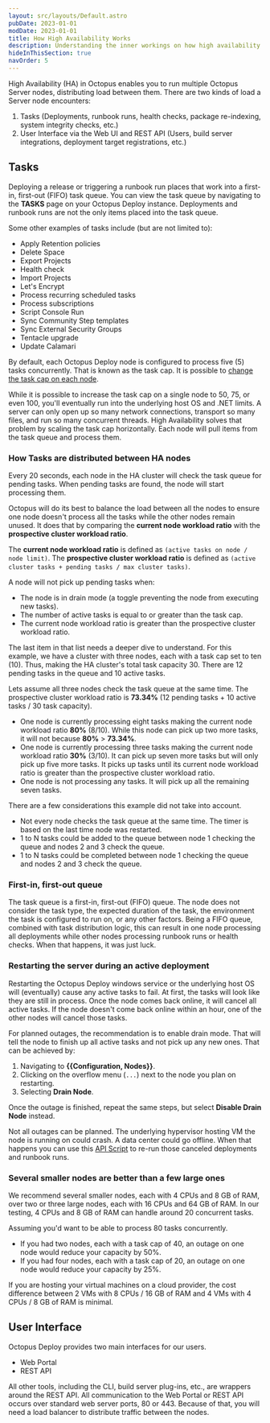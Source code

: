 ```yaml
---
layout: src/layouts/Default.astro
pubDate: 2023-01-01
modDate: 2023-01-01
title: How High Availability Works
description: Understanding the inner workings on how high availability works in Octopus Deploy.
hideInThisSection: true
navOrder: 5
---
```


High Availability (HA) in Octopus enables you to run multiple Octopus Server nodes, distributing load between them.  There are two kinds of load a Server node encounters:

1. Tasks (Deployments, runbook runs, health checks, package re-indexing, system integrity checks, etc.)
2. User Interface via the Web UI and REST API (Users, build server integrations, deployment target registrations, etc.)

## Tasks

Deploying a release or triggering a runbook run places that work into a first-in, first-out (FIFO) task queue.  You can view the task queue by navigating to the **TASKS** page on your Octopus Deploy instance.  Deployments and runbook runs are not the only items placed into the task queue.  

Some other examples of tasks include (but are not limited to):

- Apply Retention policies
- Delete Space
- Export Projects
- Health check
- Import Projects
- Let's Encrypt
- Process recurring scheduled tasks
- Process subscriptions
- Script Console Run
- Sync Community Step templates
- Sync External Security Groups
- Tentacle upgrade
- Update Calamari

By default, each Octopus Deploy node is configured to process five (5) tasks concurrently.  That is known as the task cap.  It is possible to [change the task cap on each node](/docs/support/increase-the-octopus-server-task-cap/).  

While it is possible to increase the task cap on a single node to 50, 75, or even 100, you'll eventually run into the underlying host OS and .NET limits.  A server can only open up so many network connections, transport so many files, and run so many concurrent threads.  High Availability solves that problem by scaling the task cap horizontally.  Each node will pull items from the task queue and process them.  

### How Tasks are distributed between HA nodes

Every 20 seconds, each node in the HA cluster will check the task queue for pending tasks.  When pending tasks are found, the node will start processing them.

Octopus will do its best to balance the load between all the nodes to ensure one node doesn't process all the tasks while the other nodes remain unused.  It does that by comparing the **current node workload ratio**  with the **prospective cluster workload ratio**. 

The **current node workload ratio** is defined as `(active tasks on node / node limit)`.   The **prospective cluster workload ratio** is defined as `(active cluster tasks + pending tasks / max cluster tasks)`.

A node will not pick up pending tasks when:

- The node is in drain mode (a toggle preventing the node from executing new tasks).
- The number of active tasks is equal to or greater than the task cap.
- The current node workload ratio is greater than the prospective cluster workload ratio.

The last item in that list needs a deeper dive to understand.  For this example, we have a cluster with three nodes, each with a task cap set to ten (10).  Thus, making the HA cluster's total task capacity 30.  There are 12 pending tasks in the queue and 10 active tasks.

Lets assume all three nodes check the task queue at the same time.  The prospective cluster workload ratio is **73.34%** (12 pending tasks + 10 active tasks / 30 task capacity).

- One node is currently processing eight tasks making the current node workload ratio **80%** (8/10).  While this node can pick up two more tasks, it will not because **80%** > **73.34%**.
- One node is currently processing three tasks making the current node workload ratio **30%** (3/10).  It can pick up seven more tasks but will only pick up five more tasks.  It picks up tasks until its current node workload ratio is greater than the prospective cluster workload ratio.
- One node is not processing any tasks.  It will pick up all the remaining seven tasks.

There are a few considerations this example did not take into account.

- Not every node checks the task queue at the same time.  The timer is based on the last time node was restarted.  
- 1 to N tasks could be added to the queue between node 1 checking the queue and nodes 2 and 3 check the queue.
- 1 to N tasks could be completed between node 1 checking the queue and nodes 2 and 3 check the queue.

### First-in, first-out queue

The task queue is a first-in, first-out (FIFO) queue.  The node does not consider the task type, the expected duration of the task, the environment the task is configured to run on, or any other factors.  Being a FIFO queue, combined with task distribution logic, this can result in one node processing all deployments while other nodes processing runbook runs or health checks.  When that happens, it was just luck.

### Restarting the server during an active deployment

Restarting the Octopus Deploy windows service or the underlying host OS will (eventually) cause any active tasks to fail.  At first, the tasks will look like they are still in process.  Once the node comes back online, it will cancel all active tasks.  If the node doesn't come back online within an hour, one of the other nodes will cancel those tasks.

For planned outages, the recommendation is to enable drain mode.  That will tell the node to finish up all active tasks and not pick up any new ones.  That can be achieved by:

1. Navigating to **{{Configuration, Nodes}}**.
2. Clicking on the overflow menu (`...`) next to the node you plan on restarting.
3. Selecting **Drain Node**.

Once the outage is finished, repeat the same steps, but select **Disable Drain Node** instead.

Not all outages can be planned.  The underlying hypervisor hosting VM the node is running on could crash.  A data center could go offline.  When that happens you can use this [API Script](/docs/octopus-rest-api/examples/bulk-operations/rerun-deployments-and-runbooks-after-node-shutdown/) to re-run those canceled deployments and runbook runs.

### Several smaller nodes are better than a few large ones

We recommend several smaller nodes, each with 4 CPUs and 8 GB of RAM, over two or three large nodes, each with 16 CPUs and 64 GB of RAM.  In our testing, 4 CPUs and 8 GB of RAM can handle around 20 concurrent tasks.  

Assuming you'd want to be able to process 80 tasks concurrently.  

- If you had two nodes, each with a task cap of 40, an outage on one node would reduce your capacity by 50%.
- If you had four nodes, each with a task cap of 20, an outage on one node would reduce your capacity by 25%.

If you are hosting your virtual machines on a cloud provider, the cost difference between 2 VMs with 8 CPUs / 16 GB of RAM and 4 VMs with 4 CPUs / 8 GB of RAM is minimal.

## User Interface

Octopus Deploy provides two main interfaces for our users.

- Web Portal
- REST API

All other tools, including the CLI, build server plug-ins, etc., are wrappers around the REST API.  All communication to the Web Portal or REST API occurs over standard web server ports, 80 or 443.  Because of that, you will need a load balancer to distribute traffic between the nodes.
